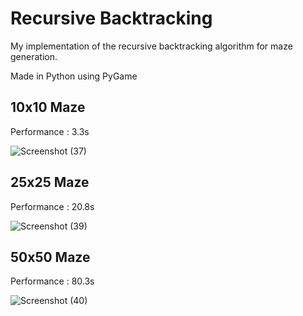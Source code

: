 # Recursive Backtracking
My implementation of the recursive backtracking algorithm for maze generation.

Made in Python using PyGame

## 10x10 Maze 
Performance : 3.3s

![Screenshot (37)](https://user-images.githubusercontent.com/68373594/221359237-82ea35f3-8fff-45e2-bdeb-860adaf8cfea.png)

## 25x25 Maze
Performance : 20.8s

![Screenshot (39)](https://user-images.githubusercontent.com/68373594/221359238-4971164e-5f40-4669-af3c-a7b7c4a3da8c.png)

## 50x50 Maze
Performance : 80.3s

![Screenshot (40)](https://user-images.githubusercontent.com/68373594/221359241-4bbd57d0-56ad-439f-837a-76cad5a4d726.png)
